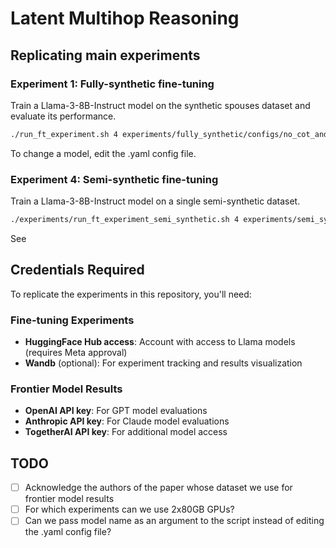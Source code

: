 # Latent Multihop Reasoning

## Replicating main experiments

### Experiment 1: Fully-synthetic fine-tuning

Train a Llama-3-8B-Instruct model on the synthetic spouses dataset and evaluate its performance.

```bash
./run_ft_experiment.sh 4 experiments/fully_synthetic/configs/no_cot_and_cot.yaml --seed 1
```

To change a model, edit the .yaml config file.

### Experiment 4: Semi-synthetic fine-tuning

Train a Llama-3-8B-Instruct model on a single semi-synthetic dataset.

```bash
./experiments/run_ft_experiment_semi_synthetic.sh 4 experiments/semi_synthetic/configs/universities.yaml --seed 1
```

See 


## Credentials Required

To replicate the experiments in this repository, you'll need:

### Fine-tuning Experiments
* **HuggingFace Hub access**: Account with access to Llama models (requires Meta approval)
* **Wandb** (optional): For experiment tracking and results visualization

### Frontier Model Results
* **OpenAI API key**: For GPT model evaluations
* **Anthropic API key**: For Claude model evaluations  
* **TogetherAI API key**: For additional model access

## TODO

- [ ] Acknowledge the authors of the paper whose dataset we use for frontier model results
- [ ] For which experiments can we use 2x80GB GPUs?
- [ ] Can we pass model name as an argument to the script instead of editing the .yaml config file?